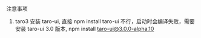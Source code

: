 注意事项

1. taro3 安装 taro-ui, 直接 npm install taro-ui 不行，启动时会编译失败，需要安装 taro-ui 3.0 版本, npm install taro-ui@3.0.0-alpha.10